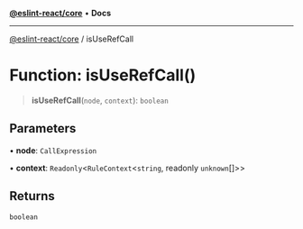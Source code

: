 [**@eslint-react/core**](../README.md) • **Docs**

***

[@eslint-react/core](../README.md) / isUseRefCall

# Function: isUseRefCall()

> **isUseRefCall**(`node`, `context`): `boolean`

## Parameters

• **node**: `CallExpression`

• **context**: `Readonly`\<`RuleContext`\<`string`, readonly `unknown`[]\>\>

## Returns

`boolean`
